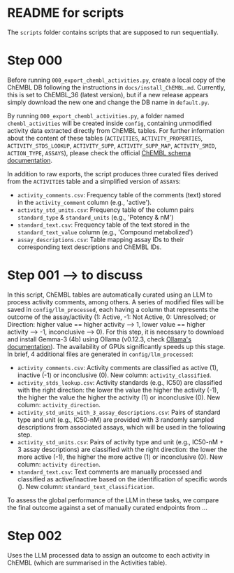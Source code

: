 # README for scripts

The `scripts` folder contains scripts that are supposed to run sequentially.

# Step 000

Before running `000_export_chembl_activities.py`, create a local copy of the ChEMBL DB following the instructions in `docs/install_ChEMBL.md`. Currently, this is set to ChEMBL_36 (latest version), but if a new release appears simply download the new one and change the DB name in `default.py`.

By running `000_export_chembl_activities.py`, a folder named `chembl_activities` will be created inside `config`, containing unmodified activity data extracted directly from ChEMBL tables. For further information about the content of these tables (`ACTIVITIES`, `ACTIVITY_PROPERTIES`, `ACTIVITY_STDS_LOOKUP`, `ACTIVITY_SUPP`, `ACTIVITY_SUPP_MAP`, `ACTIVITY_SMID`, `ACTION_TYPE`, `ASSAYS`), please check the official [ChEMBL schema documentation](https://ftp.ebi.ac.uk/pub/databases/chembl/ChEMBLdb/latest/schema_documentation.txt).

In addition to raw exports, the script produces three curated files derived from the `ACTIVITIES` table and a simplified version of `ASSAYS`:

- `activity_comments.csv`: Frequency table of the comments (text) stored in the `activity_comment` column (e.g., 'active'). 
- `activity_std_units.csv`: Frequency table of the column pairs `standard_type` & `standard_units` (e.g., 'Potency & nM')
- `standard_text.csv`: Frequency table of the text stored in the `standard_text_value` column (e.g., 'Compound metabolized')
- `assay_descriptions.csv`: Table mapping assay IDs to their corresponding text descriptions and ChEMBL IDs.

# Step 001   --> to discuss

In this script, ChEMBL tables are automatically curated using an LLM to process activity comments, among others. A series of modified files will be saved in `config/llm_processed`, each having a column that represents the outcome of the assay/activity (1: Active, -1: Not Active, 0: Unresolved; or Direction: higher value == higher activity --> 1, lower value == higher activity --> -1, inconclusive --> 0). For this step, it is necessary to download and install Gemma-3 (4b) using Ollama (v0.12.3, check [Ollama's documentation](https://ollama.com/library/gemma3)). The availability of GPUs significantly speeds up this stage. In brief, 4 additional files are generated in  `config/llm_processed`:

- `activity_comments.csv`: Activity comments are classified as active (1), inactive (-1) or inconclusive (0). New column: `activity_classified`.
- `activity_stds_lookup.csv`: Activity standards (e.g., IC50) are classified with the right direction: the lower the value the higher the activity (-1), the higher the value the higher the activity (1) or inconclusive (0). New column: `activity_direction`.
- `activity_std_units_with_3_assay_descriptions.csv`: Pairs of standard type and unit (e.g., IC50-nM) are provided with 3 randomly sampled descriptions from associated assays, which will be used in the following step.
- `activity_std_units.csv`: Pairs of activity type and unit (e.g., IC50-nM + 3 assay descriptions) are classified with the right direction: the lower the more active (-1), the higher the more active (1) or inconclusive (0). New column: `activity direction`.
- `standard_text.csv`: Text comments are manually processed and classified as active/inactive based on the identification of specific words (). New column: `standard_text_classification`.

To assess the global performance of the LLM in these tasks, we compare the final outcome against a set of manually curated endpoints from ...

# Step 002
Uses the LLM processed data to assign an outcome to each activity in ChEMBL (which are summarised in the Activities table).